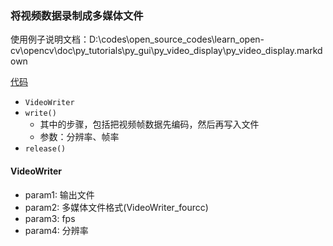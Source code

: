 ### 将视频数据录制成多媒体文件

使用例子说明文档：D:\codes\open_source_codes\learn_open-cv\opencv\doc\py_tutorials\py_gui\py_video_display\py_video_display.markdown

[代码](./../video_convert_multi-media.py)

- `VideoWriter`
- `write()`  
  - 其中的步骤，包括把视频帧数据先编码，然后再写入文件
  - 参数：分辨率、帧率
- `release()`

#### VideoWriter

- param1: 输出文件
- param2: 多媒体文件格式(VideoWriter_fourcc) 
- param3: fps
- param4: 分辨率
